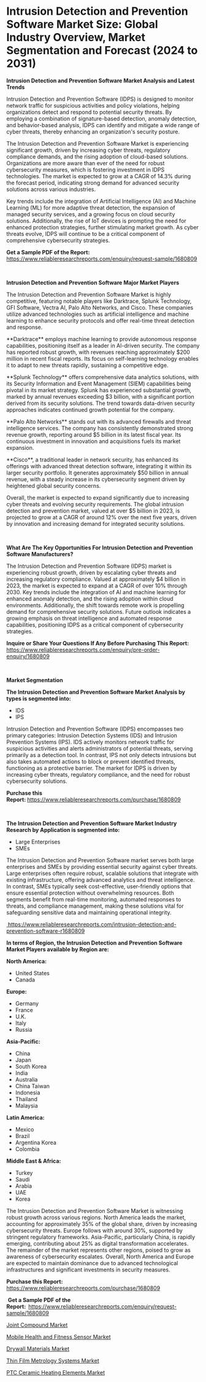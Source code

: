 <p><h1>Intrusion Detection and Prevention Software Market Size: Global Industry Overview, Market Segmentation and Forecast (2024 to 2031)</h1></p><p><strong>Intrusion Detection and Prevention Software Market Analysis and Latest Trends</strong></p>
<p><p>Intrusion Detection and Prevention Software (IDPS) is designed to monitor network traffic for suspicious activities and policy violations, helping organizations detect and respond to potential security threats. By employing a combination of signature-based detection, anomaly detection, and behavior-based analysis, IDPS can identify and mitigate a wide range of cyber threats, thereby enhancing an organization's security posture.</p><p>The Intrusion Detection and Prevention Software Market is experiencing significant growth, driven by increasing cyber threats, regulatory compliance demands, and the rising adoption of cloud-based solutions. Organizations are more aware than ever of the need for robust cybersecurity measures, which is fostering investment in IDPS technologies. The market is expected to grow at a CAGR of 14.3% during the forecast period, indicating strong demand for advanced security solutions across various industries.</p><p>Key trends include the integration of Artificial Intelligence (AI) and Machine Learning (ML) for more adaptive threat detection, the expansion of managed security services, and a growing focus on cloud security solutions. Additionally, the rise of IoT devices is prompting the need for enhanced protection strategies, further stimulating market growth. As cyber threats evolve, IDPS will continue to be a critical component of comprehensive cybersecurity strategies.</p></p>
<p><strong>Get a Sample PDF of the Report:&nbsp;</strong> <a href="https://www.reliableresearchreports.com/enquiry/request-sample/1680809?utm_campaign=117&utm_medium=2&utm_source=Github&utm_content=ia&utm_term=04102024&utm_id=intrusion-detection-and-prevention-software">https://www.reliableresearchreports.com/enquiry/request-sample/1680809</a></p>
<p>&nbsp;</p>
<p><strong>Intrusion Detection and Prevention Software Major Market Players</strong></p>
<p><p>The Intrusion Detection and Prevention Software Market is highly competitive, featuring notable players like Darktrace, Splunk Technology, GFI Software, Vectra AI, Palo Alto Networks, and Cisco. These companies utilize advanced technologies such as artificial intelligence and machine learning to enhance security protocols and offer real-time threat detection and response.</p><p>**Darktrace** employs machine learning to provide autonomous response capabilities, positioning itself as a leader in AI-driven security. The company has reported robust growth, with revenues reaching approximately $200 million in recent fiscal reports. Its focus on self-learning technology enables it to adapt to new threats rapidly, sustaining a competitive edge.</p><p>**Splunk Technology** offers comprehensive data analytics solutions, with its Security Information and Event Management (SIEM) capabilities being pivotal in its market strategy. Splunk has experienced substantial growth, marked by annual revenues exceeding $3 billion, with a significant portion derived from its security solutions. The trend towards data-driven security approaches indicates continued growth potential for the company.</p><p>**Palo Alto Networks** stands out with its advanced firewalls and threat intelligence services. The company has consistently demonstrated strong revenue growth, reporting around $5 billion in its latest fiscal year. Its continuous investment in innovation and acquisitions fuels its market expansion.</p><p>**Cisco**, a traditional leader in network security, has enhanced its offerings with advanced threat detection software, integrating it within its larger security portfolio. It generates approximately $50 billion in annual revenue, with a steady increase in its cybersecurity segment driven by heightened global security concerns.</p><p>Overall, the market is expected to expand significantly due to increasing cyber threats and evolving security requirements. The global intrusion detection and prevention market, valued at over $5 billion in 2023, is projected to grow at a CAGR of around 12% over the next five years, driven by innovation and increasing demand for integrated security solutions.</p></p>
<p>&nbsp;</p>
<p><strong>What Are The Key Opportunities For Intrusion Detection and Prevention Software Manufacturers?</strong></p>
<p><p>The Intrusion Detection and Prevention Software (IDPS) market is experiencing robust growth, driven by escalating cyber threats and increasing regulatory compliance. Valued at approximately $4 billion in 2023, the market is expected to expand at a CAGR of over 10% through 2030. Key trends include the integration of AI and machine learning for enhanced anomaly detection, and the rising adoption within cloud environments. Additionally, the shift towards remote work is propelling demand for comprehensive security solutions. Future outlook indicates a growing emphasis on threat intelligence and automated response capabilities, positioning IDPS as a critical component of cybersecurity strategies.</p></p>
<p><strong>Inquire or Share Your Questions If Any Before Purchasing This Report:</strong> <a href="https://www.reliableresearchreports.com/enquiry/pre-order-enquiry/1680809?utm_campaign=117&utm_medium=2&utm_source=Github&utm_content=ia&utm_term=04102024&utm_id=intrusion-detection-and-prevention-software">https://www.reliableresearchreports.com/enquiry/pre-order-enquiry/1680809</a></p>
<p>&nbsp;</p>
<p><strong>Market Segmentation</strong></p>
<p><strong>The Intrusion Detection and Prevention Software Market Analysis by types is segmented into:</strong></p>
<p><ul><li>IDS</li><li>IPS</li></ul></p>
<p><p>Intrusion Detection and Prevention Software (IDPS) encompasses two primary categories: Intrusion Detection Systems (IDS) and Intrusion Prevention Systems (IPS). IDS actively monitors network traffic for suspicious activities and alerts administrators of potential threats, serving primarily as a detection tool. In contrast, IPS not only detects intrusions but also takes automated actions to block or prevent identified threats, functioning as a protective barrier. The market for IDPS is driven by increasing cyber threats, regulatory compliance, and the need for robust cybersecurity solutions.</p></p>
<p><strong>Purchase this Report:&nbsp;</strong><a href="https://www.reliableresearchreports.com/purchase/1680809?utm_campaign=117&utm_medium=2&utm_source=Github&utm_content=ia&utm_term=04102024&utm_id=intrusion-detection-and-prevention-software">https://www.reliableresearchreports.com/purchase/1680809</a></p>
<p>&nbsp;</p>
<p><strong>The Intrusion Detection and Prevention Software Market Industry Research by Application is segmented into:</strong></p>
<p><ul><li>Large Enterprises</li><li>SMEs</li></ul></p>
<p><p>The Intrusion Detection and Prevention Software market serves both large enterprises and SMEs by providing essential security against cyber threats. Large enterprises often require robust, scalable solutions that integrate with existing infrastructure, offering advanced analytics and threat intelligence. In contrast, SMEs typically seek cost-effective, user-friendly options that ensure essential protection without overwhelming resources. Both segments benefit from real-time monitoring, automated responses to threats, and compliance management, making these solutions vital for safeguarding sensitive data and maintaining operational integrity.</p></p>
<p><a href="https://www.reliableresearchreports.com/intrusion-detection-and-prevention-software-r1680809?utm_campaign=117&utm_medium=2&utm_source=Github&utm_content=ia&utm_term=04102024&utm_id=intrusion-detection-and-prevention-software">&nbsp;https://www.reliableresearchreports.com/intrusion-detection-and-prevention-software-r1680809</a></p>
<p><strong>In terms of Region, the Intrusion Detection and Prevention Software Market Players available by Region are:</strong></p>
<p>
    <p> <strong> North America: </strong>
        <ul>
            <li>United States</li>
            <li>Canada</li>
        </ul>
        </p> 
    <p> <strong> Europe: </strong>
        <ul>
            <li>Germany</li>
            <li>France</li>
            <li>U.K.</li>
            <li>Italy</li>
            <li>Russia</li>
        </ul>
        </p> 
    <p> <strong> Asia-Pacific: </strong>
        <ul>
            <li>China</li>
            <li>Japan</li>
            <li>South Korea</li>
            <li>India</li>
            <li>Australia</li>
            <li>China Taiwan</li>
            <li>Indonesia</li>
            <li>Thailand</li>
            <li>Malaysia</li>
        </ul>
        </p> 
    <p> <strong> Latin America: </strong>
        <ul>
            <li>Mexico</li>
            <li>Brazil</li>
            <li>Argentina Korea</li>
            <li>Colombia</li>
        </ul>
        </p> 
    <p> <strong> Middle East & Africa: </strong>
        <ul>
            <li>Turkey</li>
            <li>Saudi</li>
            <li>Arabia</li>
            <li>UAE</li>
            <li>Korea</li>
        </ul>
    </p>
    </p>
<p><p>The Intrusion Detection and Prevention Software Market is witnessing robust growth across various regions. North America leads the market, accounting for approximately 35% of the global share, driven by increasing cybersecurity threats. Europe follows with around 30%, supported by stringent regulatory frameworks. Asia-Pacific, particularly China, is rapidly emerging, contributing about 25% as digital transformation accelerates. The remainder of the market represents other regions, poised to grow as awareness of cybersecurity escalates. Overall, North America and Europe are expected to maintain dominance due to advanced technological infrastructures and significant investments in security measures.</p></p>
<p><strong>Purchase this Report: </strong><a href="https://www.reliableresearchreports.com/purchase/1680809?utm_campaign=117&utm_medium=2&utm_source=Github&utm_content=ia&utm_term=04102024&utm_id=intrusion-detection-and-prevention-software">https://www.reliableresearchreports.com/purchase/1680809</a></p>
<p>&nbsp;<strong>Get a Sample PDF of the Report:&nbsp;&nbsp;</strong><a href="https://www.reliableresearchreports.com/enquiry/request-sample/1680809?utm_campaign=117&utm_medium=2&utm_source=Github&utm_content=ia&utm_term=04102024&utm_id=intrusion-detection-and-prevention-software">https://www.reliableresearchreports.com/enquiry/request-sample/1680809</a></p>
<p><strong></strong></p>
<p><p><a href="https://github.com/HobertDavis43/Market-Research-Report-List-1/blob/main/joint-compound-market.md?utm_campaign=117&utm_medium=2&utm_source=Github&utm_content=ia&utm_term=04102024&utm_id=intrusion-detection-and-prevention-software">Joint Compound Market</a></p><p><a href="https://issuu.com/reportprime-2/docs/mobile-health-and-fitness-sensor-ma_f0579123d3c988?utm_campaign=117&utm_medium=2&utm_source=Github&utm_content=ia&utm_term=04102024&utm_id=intrusion-detection-and-prevention-software">Mobile Health and Fitness Sensor Market</a></p><p><a href="https://github.com/AlisaRowe24/Market-Research-Report-List-1/blob/main/drywall-materials-market.md?utm_campaign=117&utm_medium=2&utm_source=Github&utm_content=ia&utm_term=04102024&utm_id=intrusion-detection-and-prevention-software">Drywall Materials Market</a></p><p><a href="https://issuu.com/reportprime-2/docs/thin-film-metrology-systems-market-_8027f2797522e7?utm_campaign=117&utm_medium=2&utm_source=Github&utm_content=ia&utm_term=04102024&utm_id=intrusion-detection-and-prevention-software">Thin Film Metrology Systems Market</a></p><p><a href="https://www.linkedin.com/pulse/ptc-ceramic-heating-elements-market-global-regional-analysis-3z7ke?utm_campaign=117&utm_medium=2&utm_source=Github&utm_content=ia&utm_term=04102024&utm_id=intrusion-detection-and-prevention-software">PTC Ceramic Heating Elements Market</a></p></p>